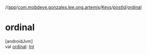 //[app](../../../../index.md)/[com.mobdeve.gonzales.lee.ong.artemis](../../index.md)/[Keys](../index.md)/[postId](index.md)/[ordinal](ordinal.md)

# ordinal

[androidJvm]\
val [ordinal](ordinal.md): [Int](https://kotlinlang.org/api/latest/jvm/stdlib/kotlin/-int/index.html)
